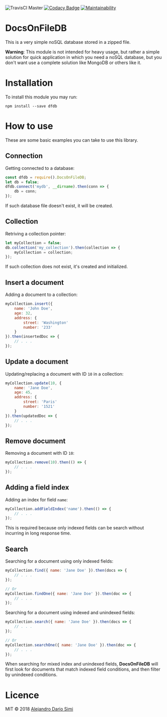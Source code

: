 ![TravisCI Master](https://api.travis-ci.org/daemonraco/dfdb.svg?branch=master)
[![Codacy Badge](https://api.codacy.com/project/badge/Grade/26894a2e6acc457386dc500559c23f9b)](https://www.codacy.com/app/daemonraco/dfdb?utm_source=github.com&amp;utm_medium=referral&amp;utm_content=daemonraco/dfdb&amp;utm_campaign=Badge_Grade)
[![Maintainability](https://api.codeclimate.com/v1/badges/821ae90c8840339c310f/maintainability)](https://codeclimate.com/github/daemonraco/dfdb/maintainability)

# DocsOnFileDB
This is a very simple noSQL database stored in a zipped file.

__Warning__: This module is not intended for heavy usage, but rather a simple
solution for quick application in which you need a noSQL database, but you don't
want use a complete solution like MongoDB or others like it.

# Installation
To install this module you may run:
```
npm install --save dfdb
```

# How to use
These are some basic examples you can take to use this library.

## Connection
Getting connected to a database:
```js
const dfdb = require().DocsOnFileDB;
let db = false;
dfdb.connect('mydb', __dirname).then(conn => {
    db = conn;
});
```
If such database file doesn't exist, it will be created.

## Collection
Retriving a collection pointer:
```js
let myCollection = false;
db.collection('my_collection').then(collection => {
    myCollection = collection;
});
```
If such collection does not exist, it's created and initialized.

## Insert a document
Adding a document to a collection:
```js
myCollection.insert({
    name: 'John Doe',
    age: 32,
    address: {
        street: 'Washington'
        number: '233'
    }
}).then(insertedDoc => {
    // . . .
});
```

## Update a document
Updating/replacing a document with ID `10` in a collection:
```js
myCollection.update(10, {
    name: 'Jane Doe',
    age: 45,
    address: {
        street: 'Paris'
        number: '1521'
    }
}).then(updatedDoc => {
    // . . .
});
```

## Remove document
Removing a document with ID `10`:
```js
myCollection.remove(10).then(() => {
    // . . .
});
```

## Adding a field index
Adding an index for field `name`:
```js
myCollection.addFieldIndex('name').then(() => {
    // . . .
});
```
This is required because only indexed fields can be search without incurring in
long response time.

## Search
Searching for a document using only indexed fields:
```js
myCollection.find({ name: 'Jane Doe' }).then(docs => {
    // . . .
});

// Or
myCollection.findOne({ name: 'Jane Doe' }).then(doc => {
    // . . .
});
```

Searching for a document using indexed and unindexed fields:
```js
myCollection.search({ name: 'Jane Doe' }).then(docs => {
    // . . .
});

// Or
myCollection.searchOne({ name: 'Jane Doe' }).then(doc => {
    // . . .
});
```
When searching for mixed index and unindexed fields, __DocsOnFileDB__ will first
look for documents that match indexed field conditions, and then filter by
unindexed conditions.

# Licence
MIT &copy; 2018 [Alejandro Dario Simi](http://daemonraco.com)
